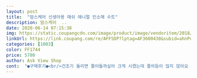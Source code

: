 ```yaml
---
layout: post 
title:  "맘스케어 신생아용 매쉬 애니멀 민소매 수트" 
description: 맘스케어  ..
date: 2020-06-14 07:15:38 
img: https://static.coupangcdn.com/image/product/image/vendoritem/2018/08/14/3773692494/76492f26-6707-489b-bc83-ab7af8323851.jpg 
linkUrl: https://link.coupang.com/re/AFFSDP?lptag=AF3600438&subid=ahnPublicAsk&pageKey=103696646&itemId=314863264&vendorItemId=3773692494&traceid=V0-113-78d5c4dec2e1ee0a 
categories: [1003] 
color: FF1744 
price: 5780 
author: Ask View Shop 
cont:  "●구매후기●<br/>건조기 돌리면 줄어들까싶어 크게 시켰는데 줄어듬이 많지 않아요 저한테 있는 다른 슈트들은 똑딱이가 3개씩<br/>누워만 있어서 크게 입어도 불편하진 않아요<br/>세탁 후  옷이 틀어짐이 있지만 심하지 않아요<br/>시원하게 잘 입히고 있어요<br/>실내복 80샀을땐 넉넉하구나 해서 이것도 80구매했는데<br/>앞에서 뒤로 덮게 되어있는데 요건 반대로 되어있고 똑딱이가 2개예요<br/>얇고 시원하고 좋아요<br/>전 두번째사이즈샀는데 꽤큽니다 ㅎㅎㅎㅎ 넘의옷입은거같아요<br/>집에서 입히기에 좋구요 3개월미만이라면 제일작은사이즈 추천해요<br/>크네요 63일 된 아기에요<br/>" 
---
```

